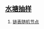 
## [水塘抽样](https://leetcode-cn.com/tag/reservoir-sampling)

1. [链表随机节点](../solutions/linked-list-random-node/README.md)


